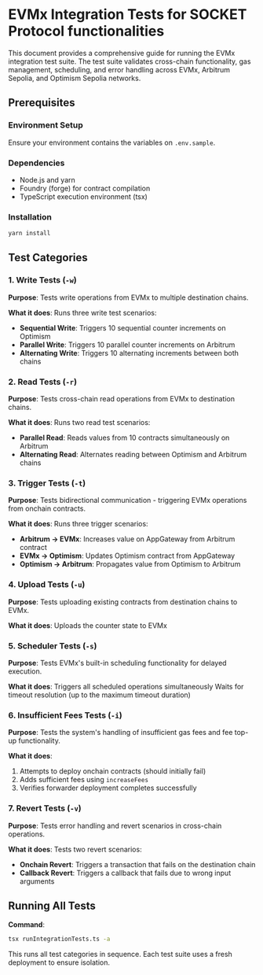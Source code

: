 # EVMx Integration Tests for SOCKET Protocol functionalities

This document provides a comprehensive guide for running the EVMx integration test suite. The test suite validates cross-chain functionality, gas management, scheduling, and error handling across EVMx, Arbitrum Sepolia, and Optimism Sepolia networks.

## Prerequisites

### Environment Setup

Ensure your environment contains the variables on `.env.sample`.

### Dependencies

- Node.js and yarn
- Foundry (forge) for contract compilation
- TypeScript execution environment (tsx)

### Installation

```bash
yarn install
```

## Test Categories

### 1. Write Tests (`-w`)

**Purpose**: Tests write operations from EVMx to multiple destination chains.

**What it does**:
Runs three write test scenarios:
- **Sequential Write**: Triggers 10 sequential counter increments on Optimism
- **Parallel Write**: Triggers 10 parallel counter increments on Arbitrum
- **Alternating Write**: Triggers 10 alternating increments between both chains

### 2. Read Tests (`-r`)

**Purpose**: Tests cross-chain read operations from EVMx to destination chains.

**What it does**:
Runs two read test scenarios:
- **Parallel Read**: Reads values from 10 contracts simultaneously on Arbitrum
- **Alternating Read**: Alternates reading between Optimism and Arbitrum chains

### 3. Trigger Tests (`-t`)

**Purpose**: Tests bidirectional communication - triggering EVMx operations from onchain contracts.

**What it does**:
Runs three trigger scenarios:
- **Arbitrum → EVMx**: Increases value on AppGateway from Arbitrum contract
- **EVMx → Optimism**: Updates Optimism contract from AppGateway
- **Optimism → Arbitrum**: Propagates value from Optimism to Arbitrum

### 4. Upload Tests (`-u`)

**Purpose**: Tests uploading existing contracts from destination chains to EVMx.

**What it does**:
Uploads the counter state to EVMx

### 5. Scheduler Tests (`-s`)

**Purpose**: Tests EVMx's built-in scheduling functionality for delayed execution.

**What it does**:
Triggers all scheduled operations simultaneously
Waits for timeout resolution (up to the maximum timeout duration)

### 6. Insufficient Fees Tests (`-i`)

**Purpose**: Tests the system's handling of insufficient gas fees and fee top-up functionality.

**What it does**:
1. Attempts to deploy onchain contracts (should initially fail)
1. Adds sufficient fees using `increaseFees`
1. Verifies forwarder deployment completes successfully

### 7. Revert Tests (`-v`)

**Purpose**: Tests error handling and revert scenarios in cross-chain operations.

**What it does**:
Tests two revert scenarios:
- **Onchain Revert**: Triggers a transaction that fails on the destination chain
- **Callback Revert**: Triggers a callback that fails due to wrong input arguments

## Running All Tests

**Command**:
```bash
tsx runIntegrationTests.ts -a
```

This runs all test categories in sequence. Each test suite uses a fresh deployment to ensure isolation.
